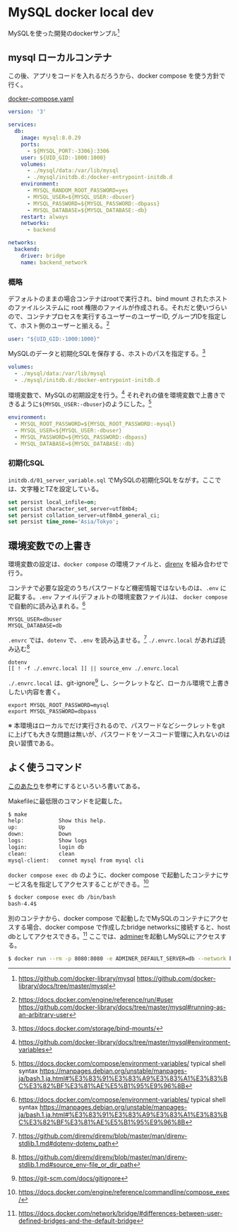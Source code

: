 # MySQL docker local dev

MySQLを使った開発のdockerサンプル[^mysql]

## mysql ローカルコンテナ

この後、アプリをコードを入れるだろうから、docker compose を使う方針で行く。

[docker-compose.yaml](./docker-compose.yaml)

```yaml
version: '3'

services:
  db:
    image: mysql:8.0.29
    ports:
      - ${MYSQL_PORT:-3306}:3306
    user: ${UID_GID:-1000:1000}
    volumes:
      - ./mysql/data:/var/lib/mysql
      - ./mysql/initdb.d:/docker-entrypoint-initdb.d
    environment:
      - MYSQL_RANDOM_ROOT_PASSWORD=yes
      - MYSQL_USER=${MYSQL_USER:-dbuser}
      - MYSQL_PASSWORD=${MYSQL_PASSWORD:-dbpass}
      - MYSQL_DATABASE=${MYSQL_DATABASE:-db}
    restart: always
    networks:
      - backend

networks:
  backend:
    driver: bridge
    name: backend_network
```

### 概略

デフォルトのままの場合コンテナはrootで実行され、bind mount されたホストのファイルシステムに root 権限のファイルが作成される。それだと使いづらいので、コンテナプロセスを実行するユーザーのユーザーID, グループIDを指定して、ホスト側のユーザーと揃える。[^user]

```yaml
user: "${UID_GID:-1000:1000}"
```

MySQLのデータと初期化SQLを保存する、ホストのパスを指定する。[^bind]

```yaml
volumes:
  - ./mysql/data:/var/lib/mysql
  - ./mysql/initdb.d:/docker-entrypoint-initdb.d
```

環境変数で、MySQLの初期設定を行う。[^env] それぞれの値を環境変数で上書きできるように`${MYSQL_USER:-dbuser}`のようにした。[^var]

```yaml
environment:
  - MYSQL_ROOT_PASSWORD=${MYSQL_ROOT_PASSWORD:-mysql}
  - MYSQL_USER=${MYSQL_USER:-dbuser}
  - MYSQL_PASSWORD=${MYSQL_PASSWORD:-dbpass}
  - MYSQL_DATABASE=${MYSQL_DATABASE:-db}
```

### 初期化SQL

`initdb.d/01_server_variable.sql` でMySQLの初期化SQLをながす。ここでは、文字種とTZを設定している。

```sql:initdb.d/01_server_variable.sql
set persist local_infile=on;
set persist character_set_server=utf8mb4;
set persist collation_server=utf8mb4_general_ci;
set persist time_zone='Asia/Tokyo';
```

## 環境変数での上書き

環境変数の設定は、`docker compose` の環境ファイルと、[direnv](https://github.com/direnv/direnv) を組み合わせで行う。

コンテナで必要な設定のうちパスワードなど機密情報ではないものは、`.env` に記載する。`.env` ファイル(デフォルトの環境変数ファイル)は、
`docker compose` で自動的に読み込まれる。[^var]

```text:.env
MYSQL_USER=dbuser
MYSQL_DATABASE=db
```

`.envrc` では、`dotenv` で、`.env` を読み込ませる。[^dotenv] `./.envrc.local` があれば読み込む[^source_env]

```sh:.envrc
dotenv
[[ ! -f ./.envrc.local ]] || source_env ./.envrc.local
```

`./.envrc.local` は、git-ignore[^gitignore] し、シークレットなど、ローカル環境で上書きしたい内容を書く。

```sh:.envrc
export MYSQL_ROOT_PASSWORD=mysql
export MYSQL_PASSWORD=dbpass
```

※ 本環境はローカルでだけ実行されるので、パスワードなどシークレットをgitに上げても大きな問題は無いが、パスワードをソースコード管理に入れないのは良い習慣である。

## よく使うコマンド

[このあたり](https://github.com/docker-library/docs/tree/master/mysql#how-to-use-this-image)を参考にするといろいろ書いてある。

Makefileに最低限のコマンドを記載した。

```sh
$ make
help:           Show this help.
up:             Up
down:           Down
logs:           Show logs
login:          login db
clean:          clean
mysql-client:   connet mysql from mysql cli
```

`docker compose exec db` のように、docker compose で起動したコンテナにサービス名を指定してアクセスすることができる。[^exec]

```sh
$ docker compose exec db /bin/bash
bash-4.4$
```

別のコンテナから、docker compose で起動したでMySQLのコンテナにアクセスする場合、docker compose で作成したbridge networksに接続すると、host dbとしてアクセスできる。[^net]
ここでは、[adminer](https://www.adminer.org/)を起動しMySQLにアクセスする。

```sh
$ docker run --rm -p 8080:8080 -e ADMINER_DEFAULT_SERVER=db --network backend_network adminer:4.8.1-standalone
```




[^mysql]: https://github.com/docker-library/mysql
  https://github.com/docker-library/docs/tree/master/mysql
[^user]: https://docs.docker.com/engine/reference/run/#user
  https://github.com/docker-library/docs/tree/master/mysql#running-as-an-arbitrary-user
[^bind]: https://docs.docker.com/storage/bind-mounts/
[^env]: https://github.com/docker-library/docs/tree/master/mysql#environment-variables
[^log]: https://github.com/docker-library/docs/tree/master/mysql#container-shell-access-and-viewing-mysql-logs
[^var]: https://docs.docker.com/compose/environment-variables/
  typical shell syntax https://manpages.debian.org/unstable/manpages-ja/bash.1.ja.html#%E3%83%91%E3%83%A9%E3%83%A1%E3%83%BC%E3%82%BF%E3%81%AE%E5%B1%95%E9%96%8B
[^dotenv]: https://github.com/direnv/direnv/blob/master/man/direnv-stdlib.1.md#dotenv-dotenv_path
[^source_env]: https://github.com/direnv/direnv/blob/master/man/direnv-stdlib.1.md#source_env-file_or_dir_path
[^gitignore]: https://git-scm.com/docs/gitignore
[^exec]: https://docs.docker.com/engine/reference/commandline/compose_exec/
[^net]: https://docs.docker.com/network/bridge/#differences-between-user-defined-bridges-and-the-default-bridge